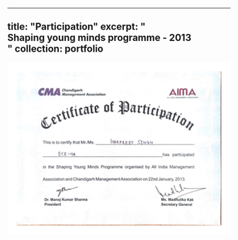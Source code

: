 
---
title: "Participation"
excerpt: "<br> Shaping young minds programme - 2013 <br/>"
collection: portfolio
---

<img src='/certificates/c13.jpg'>

